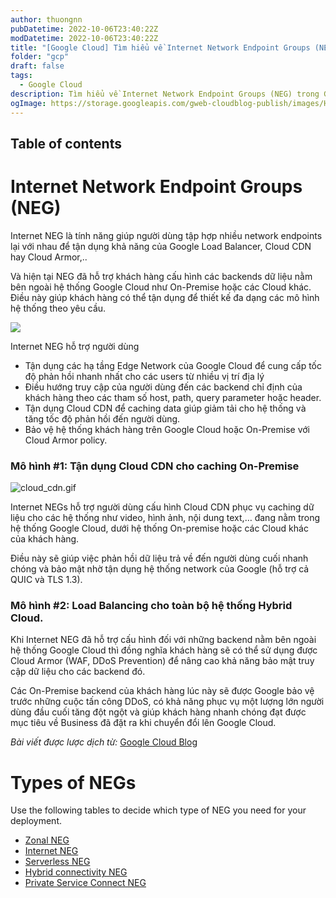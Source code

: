 ```yaml
---
author: thuongnn
pubDatetime: 2022-10-06T23:40:22Z
modDatetime: 2022-10-06T23:40:22Z
title: "[Google Cloud] Tìm hiểu về Internet Network Endpoint Groups (NEG)"
folder: "gcp"
draft: false
tags:
  - Google Cloud
description: Tìm hiểu về Internet Network Endpoint Groups (NEG) trong Google Cloud.
ogImage: https://storage.googleapis.com/gweb-cloudblog-publish/images/Hybrid_Cloud.max-1000x1000.jpg
---
```


## Table of contents

# Internet Network Endpoint Groups (NEG)

Internet NEG là tính năng giúp người dùng tập hợp nhiều network endpoints lại với nhau để tận dụng khả năng của Google Load Balancer, Cloud CDN hay Cloud Armor,..

Và hiện tại NEG đã hỗ trợ khách hàng cấu hình các backends dữ liệu nằm bên ngoài hệ thống Google Cloud như On-Premise hoặc các Cloud khác. Điều này giúp khách hàng có thể tận dụng để thiết kế đa dạng các mô hình hệ thống theo yêu cầu.

![](https://storage.googleapis.com/gweb-cloudblog-publish/images/Hybrid_Cloud.max-1000x1000.jpg)

Internet NEG hỗ trợ người dùng

- Tận dụng các hạ tầng Edge Network của Google Cloud để cung cấp tốc độ phản hồi nhanh nhất cho các users từ nhiều vị trí địa lý
- Điều hướng truy cập của người dùng đến các backend chỉ định của khách hàng theo các tham số host, path, query parameter hoặc header.
- Tận dụng Cloud CDN để caching data giúp giảm tải cho hệ thống và tăng tốc độ phản hồi đến người dùng.
- Bảo vệ hệ thống khách hàng trên Google Cloud hoặc On-Premise với Cloud Armor policy.

### **Mô hình #1: Tận dụng Cloud CDN cho caching On-Premise**

![cloud_cdn.gif](https://github.com/user-attachments/assets/b3654de3-2a4b-4b2b-98a1-6259fede83df)

Internet NEGs hỗ trợ người dùng cấu hình Cloud CDN phục vụ caching dữ liệu cho các hệ thống như video, hình ảnh, nội dung text,… đang nằm trong hệ thống Google Cloud, dưới hệ thống On-premise hoặc các Cloud khác của khách hàng.

Điều này sẽ giúp việc phản hồi dữ liệu trả về đến người dùng cuối nhanh chóng và bảo mật nhờ tận dụng hệ thống network của Google (hỗ trợ cả QUIC và TLS 1.3).

### **Mô hình #2: Load Balancing cho toàn bộ hệ thống Hybrid Cloud.**

Khi Internet NEG đã hỗ trợ cấu hình đối với những backend nằm bên ngoài hệ thống Google Cloud thì đồng nghĩa khách hàng sẽ có thể sử dụng được Cloud Armor (WAF, DDoS Prevention) để nâng cao khả năng bảo mật truy cập dữ liệu cho các backend đó.

Các On-Premise backend của khách hàng lúc này sẽ được Google bảo vệ trước những cuộc tấn công DDoS, có khả năng phục vụ một lượng lớn người dùng đầu cuối tăng đột ngột và giúp khách hàng nhanh chóng đạt được mục tiêu về Business đã đặt ra khi chuyển đổi lên Google Cloud.

_Bài viết được lược dịch từ:_ [Google Cloud Blog](https://cloud.google.com/blog/products/networking/enabling-hybrid-deployments-with-cloud-cdn-and-load-balancing)

# Types of NEGs

Use the following tables to decide which type of NEG you need for your deployment.

- [Zonal NEG](https://cloud.google.com/load-balancing/docs/negs#zonal-neg)
- [Internet NEG](https://cloud.google.com/load-balancing/docs/negs#internet-neg)
- [Serverless NEG](https://cloud.google.com/load-balancing/docs/negs#serverless-neg)
- [Hybrid connectivity NEG](https://cloud.google.com/load-balancing/docs/negs#hybrid-neg)
- [Private Service Connect NEG](https://cloud.google.com/load-balancing/docs/negs#psc-neg)
